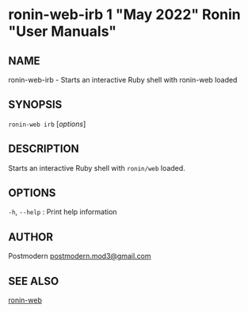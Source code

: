 # ronin-web-irb 1 "May 2022" Ronin "User Manuals"

## NAME

ronin-web-irb - Starts an interactive Ruby shell with ronin-web loaded

## SYNOPSIS

`ronin-web irb` [*options*]

## DESCRIPTION

Starts an interactive Ruby shell with `ronin/web` loaded.

## OPTIONS

`-h`, `--help`
: Print help information

## AUTHOR

Postmodern <postmodern.mod3@gmail.com>

## SEE ALSO

[ronin-web](ronin-web.1.md)